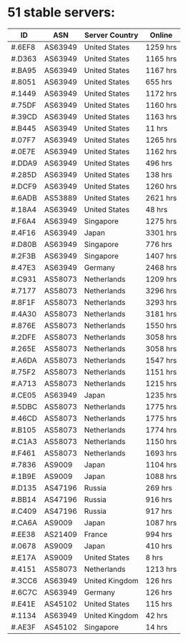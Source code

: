 # 51 stable servers:

| ID | ASN | Server Country | Online |
| ------ | ------ | ------ | ------ |
| #.6EF8 | AS63949 | United States | 1259 hrs |
| #.D363 | AS63949 | United States | 1165 hrs |
| #.BA95 | AS63949 | United States | 1167 hrs |
| #.8051 | AS63949 | United States | 655 hrs |
| #.1449 | AS63949 | United States | 1172 hrs |
| #.75DF | AS63949 | United States | 1160 hrs |
| #.39CD | AS63949 | United States | 1163 hrs |
| #.B445 | AS63949 | United States | 11 hrs |
| #.07F7 | AS63949 | United States | 1265 hrs |
| #.0E7E | AS63949 | United States | 1162 hrs |
| #.DDA9 | AS63949 | United States | 496 hrs |
| #.285D | AS63949 | United States | 138 hrs |
| #.DCF9 | AS63949 | United States | 1260 hrs |
| #.6ADB | AS53889 | United States | 2621 hrs |
| #.18A4 | AS63949 | United States | 48 hrs |
| #.F6A4 | AS63949 | Singapore | 1275 hrs |
| #.4F16 | AS63949 | Japan | 3301 hrs |
| #.D80B | AS63949 | Singapore | 776 hrs |
| #.2F3B | AS63949 | Singapore | 1407 hrs |
| #.47E3 | AS63949 | Germany | 2468 hrs |
| #.C931 | AS58073 | Netherlands | 1209 hrs |
| #.7177 | AS58073 | Netherlands | 3296 hrs |
| #.8F1F | AS58073 | Netherlands | 3293 hrs |
| #.4A30 | AS58073 | Netherlands | 3181 hrs |
| #.876E | AS58073 | Netherlands | 1550 hrs |
| #.2DFE | AS58073 | Netherlands | 3058 hrs |
| #.265E | AS58073 | Netherlands | 3058 hrs |
| #.A6DA | AS58073 | Netherlands | 1547 hrs |
| #.75F2 | AS58073 | Netherlands | 1151 hrs |
| #.A713 | AS58073 | Netherlands | 1215 hrs |
| #.CE05 | AS63949 | Japan | 1235 hrs |
| #.5DBC | AS58073 | Netherlands | 1775 hrs |
| #.46CD | AS58073 | Netherlands | 1775 hrs |
| #.B105 | AS58073 | Netherlands | 1774 hrs |
| #.C1A3 | AS58073 | Netherlands | 1150 hrs |
| #.F461 | AS58073 | Netherlands | 1693 hrs |
| #.7836 | AS9009 | Japan | 1104 hrs |
| #.1B9E | AS9009 | Japan | 1088 hrs |
| #.D135 | AS47196 | Russia | 269 hrs |
| #.BB14 | AS47196 | Russia | 916 hrs |
| #.C409 | AS47196 | Russia | 917 hrs |
| #.CA6A | AS9009 | Japan | 1087 hrs |
| #.EE38 | AS21409 | France | 994 hrs |
| #.0678 | AS9009 | Japan | 410 hrs |
| #.E17A | AS9009 | United States | 8 hrs |
| #.4151 | AS58073 | Netherlands | 1213 hrs |
| #.3CC6 | AS63949 | United Kingdom | 126 hrs |
| #.6C7C | AS63949 | Germany | 126 hrs |
| #.E41E | AS45102 | United States | 115 hrs |
| #.1134 | AS63949 | United Kingdom | 42 hrs |
| #.AE3F | AS45102 | Singapore | 14 hrs |

